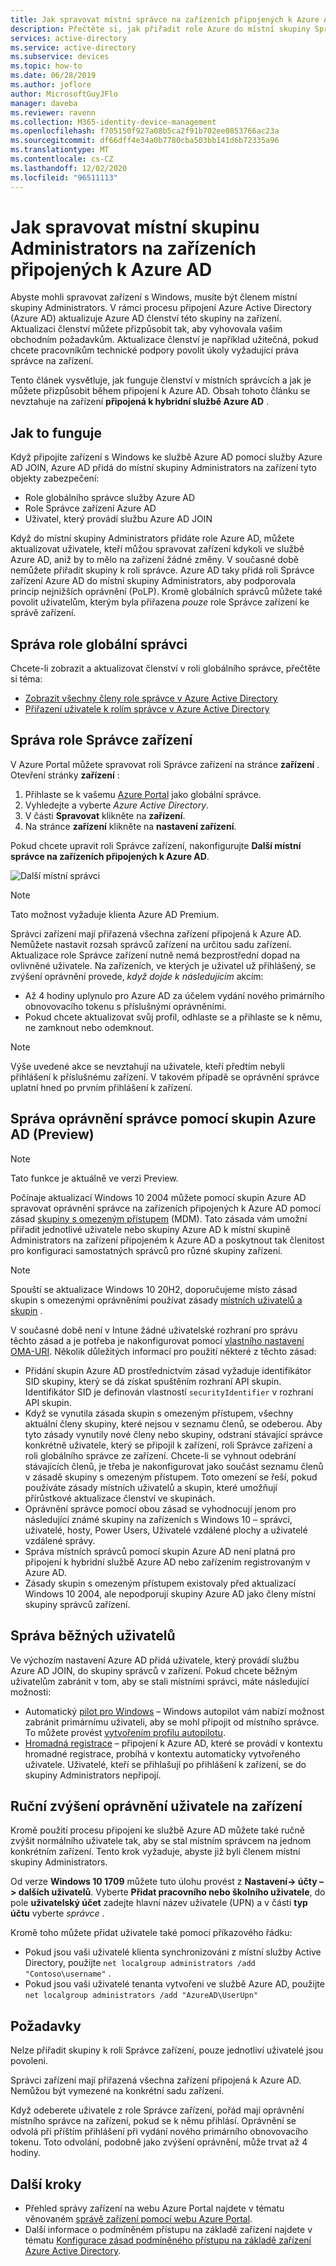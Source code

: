 ```yaml
---
title: Jak spravovat místní správce na zařízeních připojených k Azure AD
description: Přečtěte si, jak přiřadit role Azure do místní skupiny Správci zařízení s Windows.
services: active-directory
ms.service: active-directory
ms.subservice: devices
ms.topic: how-to
ms.date: 06/28/2019
ms.author: joflore
author: MicrosoftGuyJFlo
manager: daveba
ms.reviewer: ravenn
ms.collection: M365-identity-device-management
ms.openlocfilehash: f705150f927a08b5ca2f91b702ee0853766ac23a
ms.sourcegitcommit: df66dff4e34a0b7780cba503bb141d6b72335a96
ms.translationtype: MT
ms.contentlocale: cs-CZ
ms.lasthandoff: 12/02/2020
ms.locfileid: "96511113"
---
```

# <a name="how-to-manage-the-local-administrators-group-on-azure-ad-joined-devices"></a>Jak spravovat místní skupinu Administrators na zařízeních připojených k Azure AD

Abyste mohli spravovat zařízení s Windows, musíte být členem místní skupiny Administrators. V rámci procesu připojení Azure Active Directory (Azure AD) aktualizuje Azure AD členství této skupiny na zařízení. Aktualizaci členství můžete přizpůsobit tak, aby vyhovovala vašim obchodním požadavkům. Aktualizace členství je například užitečná, pokud chcete pracovníkům technické podpory povolit úkoly vyžadující práva správce na zařízení.

Tento článek vysvětluje, jak funguje členství v místních správcích a jak je můžete přizpůsobit během připojení k Azure AD. Obsah tohoto článku se nevztahuje na zařízení **připojená k hybridní službě Azure AD** .

## <a name="how-it-works"></a>Jak to funguje

Když připojíte zařízení s Windows ke službě Azure AD pomocí služby Azure AD JOIN, Azure AD přidá do místní skupiny Administrators na zařízení tyto objekty zabezpečení:

- Role globálního správce služby Azure AD
- Role Správce zařízení Azure AD 
- Uživatel, který provádí službu Azure AD JOIN   

Když do místní skupiny Administrators přidáte role Azure AD, můžete aktualizovat uživatele, kteří můžou spravovat zařízení kdykoli ve službě Azure AD, aniž by to mělo na zařízení žádné změny. V současné době nemůžete přiřadit skupiny k roli správce.
Azure AD taky přidá roli Správce zařízení Azure AD do místní skupiny Administrators, aby podporovala princip nejnižších oprávnění (PoLP). Kromě globálních správců můžete také povolit uživatelům, kterým byla přiřazena *pouze* role Správce zařízení ke správě zařízení. 

## <a name="manage-the-global-administrators-role"></a>Správa role globální správci

Chcete-li zobrazit a aktualizovat členství v roli globálního správce, přečtěte si téma:

- [Zobrazit všechny členy role správce v Azure Active Directory](../roles/manage-roles-portal.md)
- [Přiřazení uživatele k rolím správce v Azure Active Directory](../fundamentals/active-directory-users-assign-role-azure-portal.md)


## <a name="manage-the-device-administrator-role"></a>Správa role Správce zařízení 

V Azure Portal můžete spravovat roli Správce zařízení na stránce **zařízení** . Otevření stránky **zařízení** :

1. Přihlaste se k vašemu [Azure Portal](https://portal.azure.com) jako globální správce.
1. Vyhledejte a vyberte *Azure Active Directory*.
1. V části **Spravovat** klikněte na **zařízení**.
1. Na stránce **zařízení** klikněte na **nastavení zařízení**.

Pokud chcete upravit roli Správce zařízení, nakonfigurujte **Další místní správce na zařízeních připojených k Azure AD**.  

![Další místní správci](./media/assign-local-admin/10.png)

>[!NOTE]
> Tato možnost vyžaduje klienta Azure AD Premium. 

Správci zařízení mají přiřazená všechna zařízení připojená k Azure AD. Nemůžete nastavit rozsah správců zařízení na určitou sadu zařízení. Aktualizace role Správce zařízení nutně nemá bezprostřední dopad na ovlivněné uživatele. Na zařízeních, ve kterých je uživatel už přihlášený, se zvýšení oprávnění provede, *když dojde k následujícím* akcím:

- Až 4 hodiny uplynulo pro Azure AD za účelem vydání nového primárního obnovovacího tokenu s příslušnými oprávněními. 
- Pokud chcete aktualizovat svůj profil, odhlaste se a přihlaste se k němu, ne zamknout nebo odemknout.

>[!NOTE]
> Výše uvedené akce se nevztahují na uživatele, kteří předtím nebyli přihlášení k příslušnému zařízení. V takovém případě se oprávnění správce uplatní hned po prvním přihlášení k zařízení. 

## <a name="manage-administrator-privileges-using-azure-ad-groups-preview"></a>Správa oprávnění správce pomocí skupin Azure AD (Preview)

>[!NOTE]
> Tato funkce je aktuálně ve verzi Preview.


Počínaje aktualizací Windows 10 2004 můžete pomocí skupin Azure AD spravovat oprávnění správce na zařízeních připojených k Azure AD pomocí zásad [skupiny s omezeným přístupem](/windows/client-management/mdm/policy-csp-restrictedgroups) (MDM). Tato zásada vám umožní přiřadit jednotlivé uživatele nebo skupiny Azure AD k místní skupině Administrators na zařízení připojeném k Azure AD a poskytnout tak členitost pro konfiguraci samostatných správců pro různé skupiny zařízení. 

>[!NOTE]
> Spouští se aktualizace Windows 10 20H2, doporučujeme místo zásad skupin s omezenými oprávněními používat zásady [místních uživatelů a skupin](/windows/client-management/mdm/policy-csp-localusersandgroups) .


V současné době není v Intune žádné uživatelské rozhraní pro správu těchto zásad a je potřeba je nakonfigurovat pomocí [vlastního nastavení OMA-URI](/mem/intune/configuration/custom-settings-windows-10). Několik důležitých informací pro použití některé z těchto zásad: 

- Přidání skupin Azure AD prostřednictvím zásad vyžaduje identifikátor SID skupiny, který se dá získat spuštěním rozhraní API skupin. Identifikátor SID je definován vlastností `securityIdentifier` v rozhraní API skupin.
- Když se vynutila zásada skupin s omezeným přístupem, všechny aktuální členy skupiny, které nejsou v seznamu členů, se odeberou. Aby tyto zásady vynutily nové členy nebo skupiny, odstraní stávající správce konkrétně uživatele, který se připojil k zařízení, roli Správce zařízení a roli globálního správce ze zařízení. Chcete-li se vyhnout odebrání stávajících členů, je třeba je nakonfigurovat jako součást seznamu členů v zásadě skupiny s omezeným přístupem. Toto omezení se řeší, pokud používáte zásady místních uživatelů a skupin, které umožňují přírůstkové aktualizace členství ve skupinách.
- Oprávnění správce pomocí obou zásad se vyhodnocují jenom pro následující známé skupiny na zařízeních s Windows 10 – správci, uživatelé, hosty, Power Users, Uživatelé vzdálené plochy a uživatelé vzdálené správy. 
- Správa místních správců pomocí skupin Azure AD není platná pro připojení k hybridní službě Azure AD nebo zařízením registrovaným v Azure AD.
- Zásady skupin s omezeným přístupem existovaly před aktualizací Windows 10 2004, ale nepodporují skupiny Azure AD jako členy místní skupiny správců zařízení. 

## <a name="manage-regular-users"></a>Správa běžných uživatelů

Ve výchozím nastavení Azure AD přidá uživatele, který provádí službu Azure AD JOIN, do skupiny správců v zařízení. Pokud chcete běžným uživatelům zabránit v tom, aby se stali místními správci, máte následující možnosti:

- Automatický [pilot pro Windows](/windows/deployment/windows-autopilot/windows-10-autopilot) – Windows autopilot vám nabízí možnost zabránit primárnímu uživateli, aby se mohl připojit od místního správce. To můžete provést [vytvořením profilu autopilotu](/intune/enrollment-autopilot#create-an-autopilot-deployment-profile).
- [Hromadná registrace](/intune/windows-bulk-enroll) – připojení k Azure AD, které se provádí v kontextu hromadné registrace, probíhá v kontextu automaticky vytvořeného uživatele. Uživatelé, kteří se přihlašují po přihlášení k zařízení, se do skupiny Administrators nepřipojí.   

## <a name="manually-elevate-a-user-on-a-device"></a>Ruční zvýšení oprávnění uživatele na zařízení 

Kromě použití procesu připojení ke službě Azure AD můžete také ručně zvýšit normálního uživatele tak, aby se stal místním správcem na jednom konkrétním zařízení. Tento krok vyžaduje, abyste již byli členem místní skupiny Administrators. 

Od verze **Windows 10 1709** můžete tuto úlohu provést z **Nastavení-> účty – > dalších uživatelů**. Vyberte **Přidat pracovního nebo školního uživatele**, do pole **uživatelský účet** zadejte hlavní název uživatele (UPN) a v části **typ účtu** vyberte *správce* .  
 
Kromě toho můžete přidat uživatele také pomocí příkazového řádku:

- Pokud jsou vaši uživatelé klienta synchronizováni z místní služby Active Directory, použijte `net localgroup administrators /add "Contoso\username"` .
- Pokud jsou vaši uživatelé tenanta vytvořeni ve službě Azure AD, použijte `net localgroup administrators /add "AzureAD\UserUpn"`

## <a name="considerations"></a>Požadavky 

Nelze přiřadit skupiny k roli Správce zařízení, pouze jednotliví uživatelé jsou povoleni.

Správci zařízení mají přiřazená všechna zařízení připojená k Azure AD. Nemůžou být vymezené na konkrétní sadu zařízení.

Když odeberete uživatele z role Správce zařízení, pořád mají oprávnění místního správce na zařízení, pokud se k němu přihlásí. Oprávnění se odvolá při příštím přihlášení při vydání nového primárního obnovovacího tokenu. Toto odvolání, podobně jako zvýšení oprávnění, může trvat až 4 hodiny.

## <a name="next-steps"></a>Další kroky

- Přehled správy zařízení na webu Azure Portal najdete v tématu věnovaném [správě zařízení pomocí webu Azure Portal](device-management-azure-portal.md).
- Další informace o podmíněném přístupu na základě zařízení najdete v tématu [Konfigurace zásad podmíněného přístupu na základě zařízení Azure Active Directory](../conditional-access/require-managed-devices.md).
